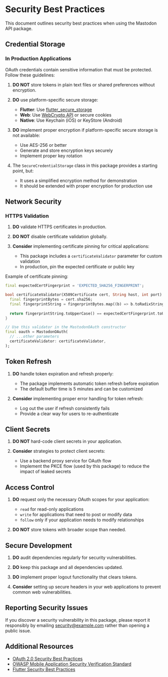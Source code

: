 # Security Best Practices

This document outlines security best practices when using the Mastodon API package.

## Credential Storage

### In Production Applications

OAuth credentials contain sensitive information that must be protected. Follow these guidelines:

1. **DO NOT** store tokens in plain text files or shared preferences without encryption.

2. **DO** use platform-specific secure storage:
   - **Flutter**: Use [flutter_secure_storage](https://pub.dev/packages/flutter_secure_storage)
   - **Web**: Use [WebCrypto API](https://developer.mozilla.org/en-US/docs/Web/API/Web_Crypto_API) or secure cookies
   - **Native**: Use Keychain (iOS) or KeyStore (Android)

3. **DO** implement proper encryption if platform-specific secure storage is not available:
   - Use AES-256 or better
   - Generate and store encryption keys securely
   - Implement proper key rotation

4. The `SecureCredentialStorage` class in this package provides a starting point, but:
   - It uses a simplified encryption method for demonstration
   - It should be extended with proper encryption for production use

## Network Security

### HTTPS Validation

1. **DO** validate HTTPS certificates in production.

2. **DO NOT** disable certificate validation globally.

3. **Consider** implementing certificate pinning for critical applications:
   - This package includes a `certificateValidator` parameter for custom validation
   - In production, pin the expected certificate or public key

Example of certificate pinning:

```dart
final expectedCertFingerprint = 'EXPECTED_SHA256_FINGERPRINT';

bool certificateValidator(X509Certificate cert, String host, int port) {
  final fingerprintBytes = cert.sha256;
  final fingerprintString = fingerprintBytes.map((b) => b.toRadixString(16).padLeft(2, '0')).join(':');
  
  return fingerprintString.toUpperCase() == expectedCertFingerprint.toUpperCase();
}

// Use this validator in the MastodonOAuth constructor
final oauth = MastodonOAuth(
  // ...other parameters
  certificateValidator: certificateValidator,
);
```

## Token Refresh

1. **DO** handle token expiration and refresh properly:
   - The package implements automatic token refresh before expiration
   - The default buffer time is 5 minutes and can be customized

2. **Consider** implementing proper error handling for token refresh:
   - Log out the user if refresh consistently fails
   - Provide a clear way for users to re-authenticate

## Client Secrets

1. **DO NOT** hard-code client secrets in your application.

2. **Consider** strategies to protect client secrets:
   - Use a backend proxy service for OAuth flow
   - Implement the PKCE flow (used by this package) to reduce the impact of leaked secrets

## Access Control

1. **DO** request only the necessary OAuth scopes for your application:
   - `read` for read-only applications 
   - `write` for applications that need to post or modify data
   - `follow` only if your application needs to modify relationships

2. **DO NOT** store tokens with broader scope than needed.

## Secure Development

1. **DO** audit dependencies regularly for security vulnerabilities.

2. **DO** keep this package and all dependencies updated.

3. **DO** implement proper logout functionality that clears tokens.

4. **Consider** setting up secure headers in your web applications to prevent common web vulnerabilities.

## Reporting Security Issues

If you discover a security vulnerability in this package, please report it responsibly by emailing [security@example.com](mailto:security@example.com) rather than opening a public issue.

## Additional Resources

- [OAuth 2.0 Security Best Practices](https://oauth.net/2/security-best-practices/)
- [OWASP Mobile Application Security Verification Standard](https://mas.owasp.org/MASVS/)
- [Flutter Security Best Practices](https://docs.flutter.dev/development/security) 